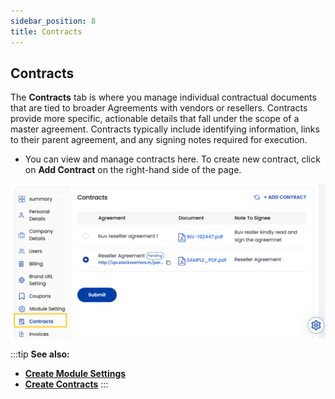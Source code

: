 ```yaml
---
sidebar_position: 8
title: Contracts
---
```


## Contracts

The **Contracts** tab is where you manage individual contractual documents that are tied to broader Agreements with vendors or resellers. Contracts provide more specific, actionable details that fall under the scope of a master agreement. Contracts typically include identifying information, links to their parent agreement, and any signing notes required for execution.

- You can view and manage contracts here. To create new contract, click on **Add Contract** on the right-hand side of the page.

![Contracts](images/contracts.png)

:::tip
**See also:**  
- **[Create Module Settings](../../Partners/Create%20Module%20Settings.md)**
- **[Create Contracts](../../Partners/Add%20Contracts.md)**
:::
